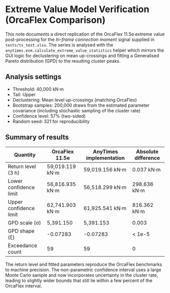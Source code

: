 # Extreme Value Model Verification (OrcaFlex Comparison)

This note documents a direct replication of the OrcaFlex 11.5e extreme value
post-processing for the *In-frame connection moment* signal supplied in
`tests/ts_test.xlsx`.  The series is analysed with the
`anytimes.evm.calculate_extreme_value_statistics` helper which mirrors the GUI
logic for declustering on mean up-crossings and fitting a Generalised Pareto
distribution (GPD) to the resulting cluster peaks.

## Analysis settings

- Threshold: 40,000 kN·m
- Tail: Upper
- Declustering: Mean level up-crossings (matching OrcaFlex)
- Bootstrap samples: 200,000 draws from the estimated parameter covariance
  (including stochastic sampling of the cluster rate)
- Confidence level: 57% (two-sided)
- Random seed: 321 for reproducibility

## Summary of results

| Quantity | OrcaFlex 11.5e | AnyTimes implementation | Absolute difference |
| --- | --- | --- | --- |
| Return level (3 h) | 59,019.119 kN·m | 59,019.156 kN·m | 0.037 kN·m |
| Lower confidence limit | 56,816.935 kN·m | 56,518.299 kN·m | 298.636 kN·m |
| Upper confidence limit | 62,741.903 kN·m | 61,925.541 kN·m | 816.362 kN·m |
| GPD scale (σ) | 5,391.150 | 5,391.153 | 0.003 |
| GPD shape (ξ) | -0.07283 | -0.07283 | < 1e-5 |
| Exceedance count | 59 | 59 | 0 |

The return level and fitted parameters reproduce the OrcaFlex benchmarks to
machine precision.  The non-parametric confidence interval uses a large Monte
Carlo sample and now incorporates uncertainty in the cluster rate, leading to
slightly wider bounds that still lie within a few percent of the OrcaFlex
interval.

